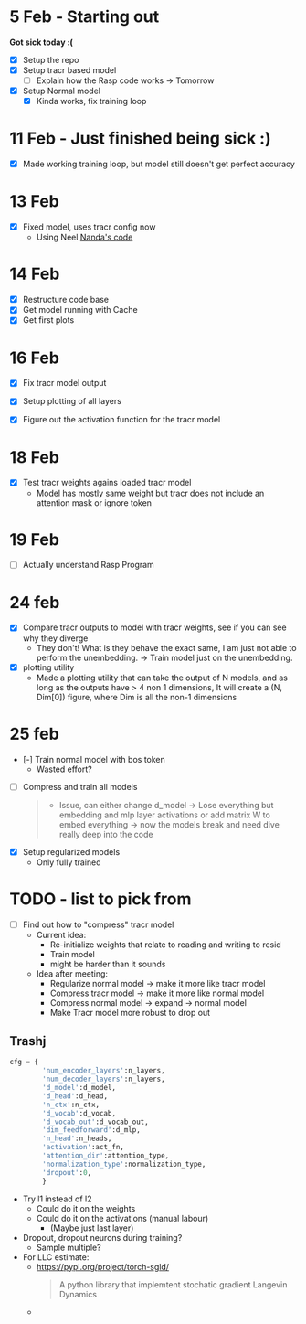 # 5 Feb - Starting out 
**Got sick today :(**
- [x] Setup the repo
- [x] Setup tracr based model
    - [ ] Explain how the Rasp code works -> Tomorrow 
- [x] Setup Normal model
    - [x] Kinda works, fix training loop

# 11 Feb - Just finished being sick :)
- [x] Made working training loop, but model still doesn't get perfect accuracy

# 13 Feb 
- [x] Fixed model, uses tracr config now
  - Using Neel [Nanda's code](https://colab.research.google.com/github/neelnanda-io/TransformerLens/blob/main/demos/Tracr_to_Transformer_Lens_Demo.ipynb#scrollTo=bgM5a_Ct5k1V)  


# 14 Feb 
- [x] Restructure code base
- [x] Get model running with Cache
- [x] Get first plots

# 16 Feb 
- [x] Fix tracr model output 
- [x] Setup  plotting of all layers
- [x] Figure out the activation function for the tracr model


# 18 Feb
- [x] Test tracr weights agains loaded tracr model
    - Model has mostly same weight but tracr does not include an attention mask or ignore token

# 19 Feb
- [ ] Actually understand Rasp Program

# 24 feb 
- [x] Compare tracr outputs to model with tracr weights, see if you can see why they diverge
    - They don't! What is they behave the exact same, I am just not able to perform the unembedding. 
    -> Train model just on the unembedding. 
- [x] plotting utility
    - Made a plotting utility that can take the output of N models, and as long as the outputs have > 4 non 1 dimensions, 
      It will create a (N, Dim[0]) figure, where Dim is all the non-1 dimensions
    
# 25 feb
- [-] Train normal model with bos token
    - Wasted effort? 
- [ ] Compress and train all models
    >
    > - Issue, can either change d_model -> Lose everything but embedding and mlp layer activations
    >         or add matrix W to embed everything -> now the models break and need dive really deep into the code
- [x] Setup regularized models
    - Only fully trained



# TODO - list to pick from
- [ ] Find out how to "compress" tracr model
    - Current idea: 
      - Re-initialize weights that relate to reading and writing to resid
      - Train model
      - might be harder than it sounds
    - Idea after meeting:
      - Regularize normal model -> make it more like tracr model
      - Compress tracr model -> make it more like normal model
      - Compress normal model -> expand -> normal model
      - Make Tracr model more robust to drop out 



## Trashj
```python
cfg = {
        'num_encoder_layers':n_layers,
        'num_decoder_layers':n_layers,
        'd_model':d_model,
        'd_head':d_head,
        'n_ctx':n_ctx,
        'd_vocab':d_vocab,
        'd_vocab_out':d_vocab_out,
        'dim_feedforward':d_mlp,
        'n_head':n_heads,
        'activation':act_fn,
        'attention_dir':attention_type,
        'normalization_type':normalization_type,
        'dropout':0,
        }
```


- Try l1 instead of l2 
    - Could do it on the weights
    - Could do it on the activations (manual labour)
        - (Maybe just last layer)
- Dropout, dropout neurons during training?
    - Sample multiple?
- For LLC estimate:
    - https://pypi.org/project/torch-sgld/
        > A python library that implemtent stochatic gradient Langevin Dynamics
    -   

